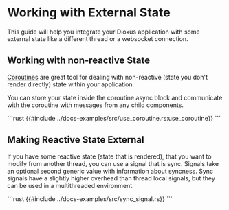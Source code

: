 # Working with External State

This guide will help you integrate your Dioxus application with some external state like a different thread or a websocket connection.

## Working with non-reactive State

[Coroutines](../../reference/use_coroutine.md) are great tool for dealing with non-reactive (state you don't render directly) state within your application.


You can store your state inside the coroutine async block and communicate with the coroutine with messages from any child components.

\```rust
{{#include ../docs-examples/src/use_coroutine.rs:use_coroutine}}
\```

## Making Reactive State External

If you have some reactive state (state that is rendered), that you want to modify from another thread, you can use a signal that is sync. Signals take an optional second generic value with information about syncness. Sync signals have a slightly higher overhead than thread local signals, but they can be used in a multithreaded environment.

\```rust
{{#include ../docs-examples/src/sync_signal.rs}}
\```
